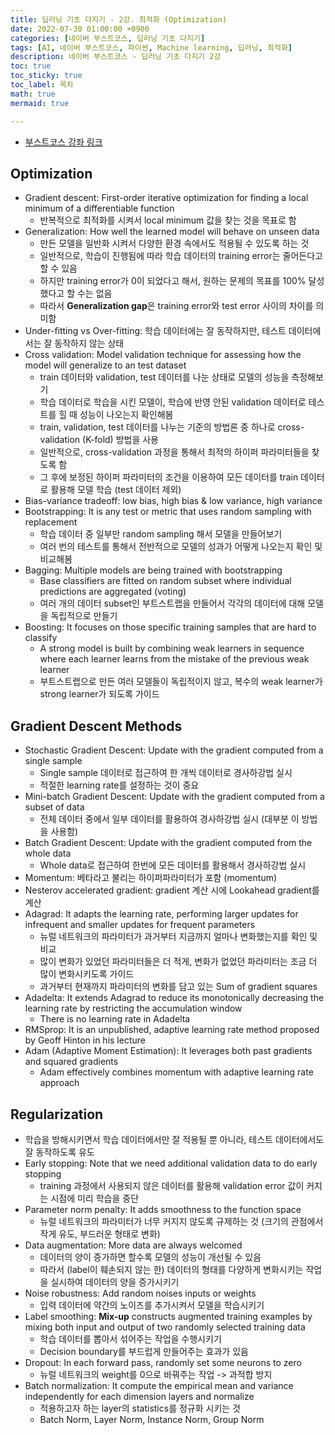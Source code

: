 ```yaml
---
title: 딥러닝 기초 다지기 - 2강. 최적화 (Optimization)
date: 2022-07-30 01:00:00 +0900
categories: [네이버 부스트코스, 딥러닝 기초 다지기]
tags: [AI, 네이버 부스트코스, 파이썬, Machine learning, 딥러닝, 최적화]
description: 네이버 부스트코스 - 딥러닝 기초 다지기 2강
toc: true
toc_sticky: true
toc_label: 목차
math: true
mermaid: true

---
```


* [부스트코스 강좌 링크](https://www.boostcourse.org/ai111/lecture/1156334)

## Optimization
- Gradient descent: First-order iterative optimization for finding a local minimum of a differentiable function
  - 반복적으로 최적화를 시켜서 local minimum 값을 찾는 것을 목표로 함
- Generalization: How well the learned model will behave on unseen data
  - 만든 모델을 일반화 시켜서 다양한 환경 속에서도 적용될 수 있도록 하는 것
  - 일반적으로, 학습이 진행됨에 따라 학습 데이터의 training error는 줄어든다고 할 수 있음
  - 하지만 training error가 0이 되었다고 해서, 원하는 문제의 목표를 100% 달성했다고 할 수는 없음
  - 따라서 **Generalization gap**은 training error와 test error 사이의 차이를 의미함
- Under-fitting vs Over-fitting: 학습 데이터에는 잘 동작하지만, 테스트 데이터에서는 잘 동작하지 않는 상태
- Cross validation: Model validation technique for assessing how the model will generalize to an test dataset
  - train 데이터와 validation, test 데이터를 나눈 상태로 모델의 성능을 측정해보기
  - 학습 데이터로 학습을 시킨 모델이, 학습에 반영 안된 validation 데이터로 테스트를 힐 때 성능이 나오는지 확인해봄
  - train, validation, test 데이터를 나누는 기준의 방법론 중 하나로 cross-validation (K-fold) 방법을 사용
  - 일반적으로, cross-validation 과정을 통해서 최적의 하이퍼 파라미터들을 찾도록 함
  - 그 후에 보정된 하이퍼 파라미터의 조건을 이용하여 모든 데이터를 train 데이터로 활용해 모델 학습 (test 데이터 제외)
- Bias-variance tradeoff: low bias, high bias & low variance, high variance
- Bootstrapping: It is any test or metric that uses random sampling with replacement
  - 학습 데이터 중 일부만 random sampling 해서 모델을 만들어보기
  - 여러 번의 테스트를 통해서 전반적으로 모델의 성과가 어떻게 나오는지 확인 및 비교해봄
- Bagging: Multiple models are being trained with bootstrapping
  - Base classifiers are fitted on random subset where individual predictions are aggregated (voting)
  - 여러 개의 데이터 subset인 부트스트랩을 만들어서 각각의 데이터에 대해 모델을 독립적으로 만들기
- Boosting: It focuses on those specific training samples that are hard to classify
  - A strong model is built by combining weak learners in sequence where each learner learns from the mistake of the previous weak learner
  - 부트스트랩으로 만든 여러 모델들이 독립적이지 않고, 복수의 weak learner가 strong learner가 되도록 가이드

## Gradient Descent Methods
- Stochastic Gradient Descent: Update with the gradient computed from a single sample
  - Single sample 데이터로 접근하여 한 개씩 데이터로 경사하강법 실시
  - 적절한 learning rate를 설정하는 것이 중요
- Mini-batch Gradient Descent: Update with the gradient computed from a subset of data
  - 전체 데이터 중에서 일부 데이터를 활용하여 경사하강법 실시 (대부분 이 방법을 사용함)
- Batch Gradient Descent: Update with the gradient computed from the whole data
  - Whole data로 접근하여 한번에 모든 데이터를 활용해서 경사하강법 실시
- Momentum: 베타라고 불리는 하이퍼파라미터가 포함 (momentum)
- Nesterov accelerated gradient: gradient 계산 시에 Lookahead gradient를 계산
- Adagrad: It adapts the learning rate, performing larger updates for infrequent and smaller updates for frequent parameters
  - 뉴럴 네트워크의 파라미터가 과거부터 지금까지 얼마나 변화했는지를 확인 및 비교
  - 많이 변화가 있었던 파라미터들은 더 적게, 변화가 없었던 파라미터는 조금 더 많이 변화시키도록 가이드
  - 과거부터 현재까지 파라미터의 변화를 담고 있는 Sum of gradient squares
- Adadelta: It extends Adagrad to reduce its monotonically decreasing the learning rate by restricting the accumulation window
  - There is no learning rate in Adadelta
- RMSprop: It is an unpublished, adaptive learning rate method proposed by Geoff Hinton in his lecture
- Adam (Adaptive Moment Estimation): It leverages both past gradients and squared gradients
  - Adam effectively combines momentum with adaptive learning rate approach

## Regularization
- 학습을 방해시키면서 학습 데이터에서만 잘 적용될 뿐 아니라, 테스트 데이터에서도 잘 동작하도록 유도
- Early stopping: Note that we need additional validation data to do early stopping
  - training 과정에서 사용되지 않은 데이터를 활용해 validation error 값이 커지는 시점에 미리 학습을 중단
- Parameter norm penalty: It adds smoothness to the function space
  - 뉴럴 네트워크의 파라미터가 너무 커지지 않도록 규제하는 것 (크기의 관점에서 작게 유도, 부드러운 형태로 변화)
- Data augmentation: More data are always welcomed
  - 데이터의 양이 증가하면 할수록 모델의 성능이 개선될 수 있음
  - 따라서 (label이 훼손되지 않는 한) 데이터의 형태를 다양하게 변화시키는 작업을 실시하여 데이터의 양을 증가시키기
- Noise robustness: Add random noises inputs or weights
  - 입력 데이터에 약간의 노이즈를 추가시켜서 모델을 학습시키기
- Label smoothing: **Mix-up** constructs augmented training examples by mixing both input and output of two randomly selected training data
  - 학습 데이터를 뽑아서 섞어주는 작업을 수행시키기
  - Decision boundary를 부드럽게 만들어주는 효과가 있음
- Dropout: In each forward pass, randomly set some neurons to zero
  - 뉴럴 네트워크의 weight를 0으로 바꿔주는 작업 -> 과적합 방지
- Batch normalization: It compute the empirical mean and variance independently for each dimension layers and normalize
  - 적용하고자 하는 layer의 statistics를 정규화 시키는 것
  - Batch Norm, Layer Norm, Instance Norm, Group Norm
  